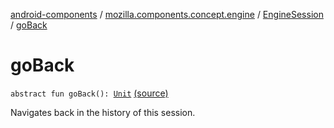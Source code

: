 [android-components](../../index.md) / [mozilla.components.concept.engine](../index.md) / [EngineSession](index.md) / [goBack](./go-back.md)

# goBack

`abstract fun goBack(): `[`Unit`](https://kotlinlang.org/api/latest/jvm/stdlib/kotlin/-unit/index.html) [(source)](https://github.com/mozilla-mobile/android-components/blob/master/components/concept/engine/src/main/java/mozilla/components/concept/engine/EngineSession.kt#L438)

Navigates back in the history of this session.

